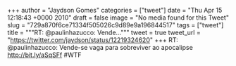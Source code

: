 
+++
author = "Jaydson Gomes"
categories = ["tweet"]
date = "Thu Apr 15 12:18:43 +0000 2010"
draft = false
image = "No media found for this Tweet"
slug = "729a870f6ce71334f505026c9d89e9a196844517"
tags = ["tweet"]
title = """RT: @paulinhazucco: Vende..."""
tweet = true
tweet_url = "https://twitter.com/jaydson/status/12219324620"
+++
RT: @paulinhazucco: Vende-se vaga para sobreviver ao apocalipse http://bit.ly/aSqSFf #WTF
